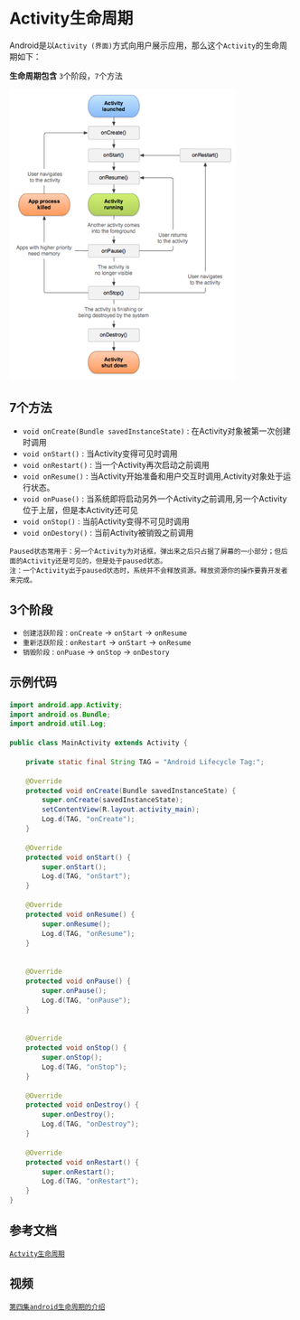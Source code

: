 # Activity生命周期

Android是以`Activity (界面)`方式向用户展示应用，那么这个`Activity`的生命周期如下：

**生命周期包含** `3`个阶段，`7`个方法

<img src="./image/lifecycle.png" width="400">

## 7个方法

- `void onCreate(Bundle savedInstanceState)` : 在Activity对象被第一次创建时调用
- `void onStart()` : 当Activity变得可见时调用
- `void onRestart()` : 当一个Activity再次启动之前调用
- `void onResume()` : 当Activity开始准备和用户交互时调用,Activity对象处于运行状态。
- `void onPuase()` : 当系统即将启动另外一个Activity之前调用,另一个Activity位于上层，但是本Activity还可见
- `void onStop()` : 当前Activity变得不可见时调用
- `void onDestory()` : 当前Activity被销毁之前调用

```
Paused状态常用于：另一个Activity为对话框，弹出来之后只占据了屏幕的一小部分；但后面的Activity还是可见的，但是处于paused状态。
注：一个Activity出于paused状态时，系统并不会释放资源。释放资源你的操作要靠开发者来完成。
```

## 3个阶段

- `创建活跃阶段` : `onCreate` -> `onStart` -> `onResume`
- `重新活跃阶段` : `onRestart` -> `onStart` -> `onResume`
- `销毁阶段` : `onPuase` -> `onStop` -> `onDestory`

## 示例代码

```java
import android.app.Activity;
import android.os.Bundle;
import android.util.Log;

public class MainActivity extends Activity {

    private static final String TAG = "Android Lifecycle Tag:";

    @Override
    protected void onCreate(Bundle savedInstanceState) {
        super.onCreate(savedInstanceState);
        setContentView(R.layout.activity_main);
        Log.d(TAG, "onCreate");
    }

    @Override
    protected void onStart() {
        super.onStart();
        Log.d(TAG, "onStart");
    }

    @Override
    protected void onResume() {
        super.onResume();
        Log.d(TAG, "onResume");
    }


    @Override
    protected void onPause() {
        super.onPause();
        Log.d(TAG, "onPause");
    }


    @Override
    protected void onStop() {
        super.onStop();
        Log.d(TAG, "onStop");
    }

    @Override
    protected void onDestroy() {
        super.onDestroy();
        Log.d(TAG, "onDestroy");
    }

    @Override
    protected void onRestart() {
        super.onRestart();
        Log.d(TAG, "onRestart");
    }
}
```

## 参考文档

[`Actvity生命周期`](http://www.cnblogs.com/smyhvae/p/3856555.html)

## 视频

[`第四集android生命周期的介绍`](https://pan.baidu.com/play/video#video/path=%2FAndroid%2F%E5%A6%82%E4%BD%95%E6%90%AD%E5%BB%BAandroid%E5%BC%80%E5%8F%91%E7%8E%AF%E5%A2%83%20%EF%BC%88Android%E5%85%A5%E9%97%A8%E4%BB%8B%E7%BB%8D%EF%BC%89%E7%AC%AC%E5%9B%9B%E9%9B%86android%E7%94%9F%E5%91%BD%E5%91%A8%E6%9C%9F%E7%9A%84%E4%BB%8B%E7%BB%8D.avi&t=-1)